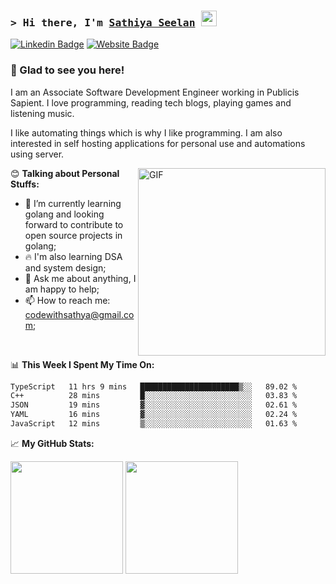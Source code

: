 

### <samp>&gt; Hi there, I'm <a href="https://codewithsathya.com" target="_blank">Sathiya Seelan</a> <img src="https://media.giphy.com/media/hvRJCLFzcasrR4ia7z/giphy.gif" width="25"></samp>

[![Linkedin Badge](https://img.shields.io/badge/-LinkedIn-0e76a8?style=flat-square&logo=Linkedin&logoColor=white)](https://linkedin.com/in/codewithsathya)
[![Website Badge](https://img.shields.io/badge/Website-3b5998?style=flat-square&logo=safari&logoColor=white)](https://codewithsathya.com)

### 🥰 Glad to see you here! &nbsp;

I am an Associate Software Development Engineer working in Publicis Sapient. I love programming, reading tech blogs, playing games and listening music.

I like automating things which is why I like programming. I am also interested in self hosting applications for personal use and automations using server.

<img align="right" alt="GIF" src="https://github.com/abhisheknaiidu/abhisheknaiidu/blob/master/code.gif?raw=true" width="300" height="auto" />

😊 **Talking about Personal Stuffs:**

- 🚀 I’m currently learning golang and looking forward to contribute to open source projects in golang;
- 🔥 I'm also learning DSA and system design;
- 💬 Ask me about anything, I am happy to help;
- 📫 How to reach me: codewithsathya@gmail.com;

</br>

📊 **This Week I Spent My Time On:**

<!--START_SECTION:waka-->

```txt
TypeScript   11 hrs 9 mins   ██████████████████████▒░░   89.02 %
C++          28 mins         █░░░░░░░░░░░░░░░░░░░░░░░░   03.83 %
JSON         19 mins         ▓░░░░░░░░░░░░░░░░░░░░░░░░   02.61 %
YAML         16 mins         ▓░░░░░░░░░░░░░░░░░░░░░░░░   02.24 %
JavaScript   12 mins         ▒░░░░░░░░░░░░░░░░░░░░░░░░   01.63 %
```

<!--END_SECTION:waka-->

📈 **My GitHub Stats:**

<p>
  <img height="180em" src="https://github-readme-stats.vercel.app/api?username=codewithsathya&show_icons=true&hide_border=true&&count_private=true&include_all_commits=true" />
  <img height="180em" src="https://github-readme-stats.vercel.app/api/top-langs/?username=codewithsathya&exclude_repo=KNN-Image-Classification&show_icons=true&hide_border=true&layout=compact&langs_count=8"/>
</p>

<!--
**codewithsathya/codewithsathya** is a ✨ _special_ ✨ repository because its `README.md` (this file) appears on your GitHub profile.

Here are some ideas to get you started:

- 🔭 I’m currently working on ...
- 🌱 I’m currently learning ...
- 👯 I’m looking to collaborate on ...
- 🤔 I’m looking for help with ...
- 💬 Ask me about ...
- 📫 How to reach me: ...
- 😄 Pronouns: ...
- ⚡ Fun fact: ...
-->
